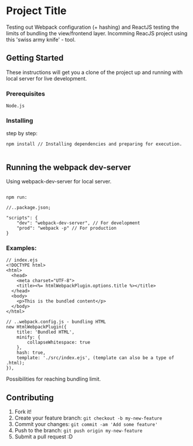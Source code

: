# Project Title

Testing out Webpack configuration (+ hashing) and ReactJS testing the limits of bundling the view/frontend layer. Incomming ReacJS project using this 'swiss army knife' - tool. 


## Getting Started

These instructions will get you a clone of the project up and running with local server for live development.

### Prerequisites

```
Node.js
```

### Installing

step by step:

```
npm install // Installing dependencies and preparing for execution.


```

## Running the webpack dev-server

Using webpack-dev-server for local server.

```

npm run:

//..package.json;

"scripts": {
    "dev": "webpack-dev-server", // For development
    "prod": "webpack -p" // For production
}

```

### Examples:


```
// index.ejs
<!DOCTYPE html>
<html>
  <head>
    <meta charset="UTF-8">
    <title><%= htmlWebpackPlugin.options.title %></title>
  </head>
  <body>
    <p>This is the bundled content</p>
  </body>
</html>

// ..webpack.config.js - bundling HTML
new HtmlWebpackPlugin({
    title: 'Bundled HTML',
    minify: {
        collapseWhitespace: true
    },
    hash: true,
    template: './src/index.ejs', (template can also be a type of .html);
}),
```

Possibilities for reaching bundling limit.

## Contributing

1. Fork it!
2. Create your feature branch: `git checkout -b my-new-feature`
3. Commit your changes: `git commit -am 'Add some feature'`
4. Push to the branch: `git push origin my-new-feature`
5. Submit a pull request :D